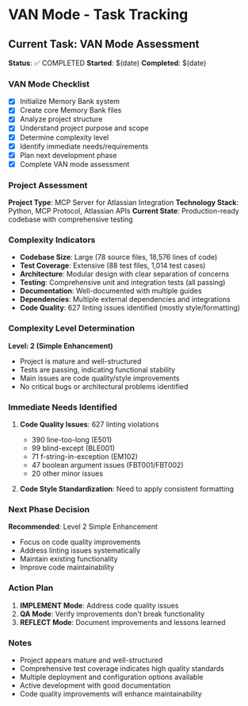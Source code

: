# VAN Mode - Task Tracking

## Current Task: VAN Mode Assessment
**Status**: ✅ COMPLETED
**Started**: $(date)
**Completed**: $(date)

### VAN Mode Checklist
- [x] Initialize Memory Bank system
- [x] Create core Memory Bank files
- [x] Analyze project structure
- [x] Understand project purpose and scope
- [x] Determine complexity level
- [x] Identify immediate needs/requirements
- [x] Plan next development phase
- [x] Complete VAN mode assessment

### Project Assessment
**Project Type**: MCP Server for Atlassian Integration
**Technology Stack**: Python, MCP Protocol, Atlassian APIs
**Current State**: Production-ready codebase with comprehensive testing

### Complexity Indicators
- **Codebase Size**: Large (78 source files, 18,576 lines of code)
- **Test Coverage**: Extensive (88 test files, 1,014 test cases)
- **Architecture**: Modular design with clear separation of concerns
- **Testing**: Comprehensive unit and integration tests (all passing)
- **Documentation**: Well-documented with multiple guides
- **Dependencies**: Multiple external dependencies and integrations
- **Code Quality**: 627 linting issues identified (mostly style/formatting)

### Complexity Level Determination
**Level: 2 (Simple Enhancement)**
- Project is mature and well-structured
- Tests are passing, indicating functional stability
- Main issues are code quality/style improvements
- No critical bugs or architectural problems identified

### Immediate Needs Identified
1. **Code Quality Issues**: 627 linting violations
   - 390 line-too-long (E501)
   - 99 blind-except (BLE001)
   - 71 f-string-in-exception (EM102)
   - 47 boolean argument issues (FBT001/FBT002)
   - 20 other minor issues

2. **Code Style Standardization**: Need to apply consistent formatting

### Next Phase Decision
**Recommended**: Level 2 Simple Enhancement
- Focus on code quality improvements
- Address linting issues systematically
- Maintain existing functionality
- Improve code maintainability

### Action Plan
1. **IMPLEMENT Mode**: Address code quality issues
2. **QA Mode**: Verify improvements don't break functionality
3. **REFLECT Mode**: Document improvements and lessons learned

### Notes
- Project appears mature and well-structured
- Comprehensive test coverage indicates high quality standards
- Multiple deployment and configuration options available
- Active development with good documentation
- Code quality improvements will enhance maintainability
